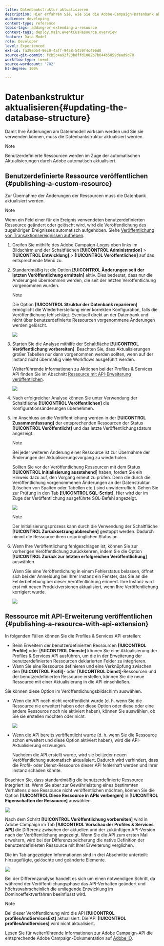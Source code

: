 ```yaml
---
title: Datenbankstruktur aktualisieren
description: Hier erfahren Sie, wie Sie die Adobe-Campaign-Datenbank aktualisieren.
audience: developing
content-type: reference
topic-tags: adding-or-extending-a-resource
context-tags: deploy,main;eventCusResource,overview
feature: Data Model
role: Developer
level: Experienced
exl-id: fa39eb54-9ec0-4aff-94a8-5459f4c496d0
source-git-commit: fcb5c4a92f23bdffd1082b7b044b5859dead9d70
workflow-type: tm+mt
source-wordcount: '782'
ht-degree: 100%

---
```


# Datenbankstruktur aktualisieren{#updating-the-database-structure}

Damit Ihre Änderungen am Datenmodell wirksam werden und Sie sie verwenden können, muss die Datenbankstruktur aktualisiert werden.

>[!NOTE]
>
>Benutzerdefinierte Ressourcen werden im Zuge der automatischen Aktualisierungen durch Adobe automatisch aktualisiert.

## Benutzerdefinierte Ressource veröffentlichen   {#publishing-a-custom-resource}

Zur Übernahme der Änderungen der Ressourcen muss die Datenbank aktualisiert werden.

>[!NOTE]
>
>Wenn ein Feld einer für ein Ereignis verwendeten benutzerdefinierten Ressource geändert oder gelöscht wird, wird die Veröffentlichung des zugehörigen Ereignisses automatisch aufgehoben. Siehe [Veröffentlichung von Transaktionsereignissen aufheben](../../channels/using/publishing-transactional-event.md#unpublishing-an-event).

1. Greifen Sie mithilfe des Adobe Campaign-Logos oben links im Bildschirm und der Schaltflächen **[!UICONTROL Administration]** > **[!UICONTROL Entwicklung]** > **[!UICONTROL Veröffentlichen]** auf das entsprechende Menü zu.
1. Standardmäßig ist die Option **[!UICONTROL Änderungen seit der letzten Veröffentlichung ermitteln]** aktiv. Dies bedeutet, dass nur die Änderungen übernommen werden, die seit der letzten Veröffentlichung vorgenommen wurden.

   >[!NOTE]
   >
   >Die Option **[!UICONTROL Struktur der Datenbank reparieren]** ermöglicht die Wiederherstellung einer korrekten Konfiguration, falls die Veröffentlichung fehlschlägt. Eventuell direkt an der Datenbank und nicht über benutzerdefinierte Ressourcen vorgenommene Änderungen werden gelöscht.

   ![](assets/schema_extension_12.png)

1. Starten Sie die Analyse mithilfe der Schaltfläche **[!UICONTROL Veröffentlichung vorbereiten]**. Beachten Sie, dass Aktualisierungen großer Tabellen nur dann vorgenommen werden sollten, wenn auf der Instanz nicht übermäßig viele Workflows ausgeführt werden.

   Weiterführende Informationen zu Aktionen bei der Profiles &amp; Services API finden Sie im Abschnitt [Ressource mit API-Erweiterung veröffentlichen](#publishing-a-resource-with-api-extension).

   ![](assets/schema_extension_13.png)

1. Nach erfolgreicher Analyse können Sie unter Verwendung der Schaltfläche **[!UICONTROL Veröffentlichen]** die Konfigurationsänderungen übernehmen.
1. Im Anschluss an die Veröffentlichung werden in der **[!UICONTROL Zusammenfassung]** der entsprechenden Ressourcen der Status **[!UICONTROL Veröffentlicht]** und das letzte Veröffentlichungsdatum angezeigt.

   >[!NOTE]
   >
   >Bei jeder weiteren Änderung einer Ressource ist zur Übernahme der Änderungen der Aktualisierungsvorgang zu wiederholen.

   Sollten Sie vor der Veröffentlichung Ressourcen mit dem Status **[!UICONTROL Initialisierung ausstehend]** haben, fordert Sie ein Hinweis dazu auf, den Vorgang erneut zu prüfen. Denn die durch die Veröffentlichung vorgenommenen Änderungen an der Datenstruktur (Löschen von Spalten oder Tabellen etc.) sind unwiderruflich. Gehen Sie zur Prüfung in den Tab **[!UICONTROL SQL-Script]**. Hier wird der im Zuge der Veröffentlichung ausgeführte SQL-Befehl angezeigt.

   ![](assets/schema_extension_scriptsql.png)

   >[!NOTE]
   >
   >Der Initialisierungsprozess kann durch die Verwendung der Schaltfläche **[!UICONTROL Zurücksetzung abbrechen]** gestoppt werden. Dadurch nimmt die Ressource ihren ursprünglichen Status an.

1. Wenn Ihre Veröffentlichung fehlgeschlagen ist, können Sie zur vorherigen Veröffentlichung zurückkehren, indem Sie die Option **[!UICONTROL Zurück zur letzten erfolgreichen Veröffentlichung]** auswählen.

   Wenn Sie eine Veröffentlichung in einem Fehlerstatus belassen, öffnet sich bei der Anmeldung bei Ihrer Instanz ein Fenster, das Sie an die Fehlerbehebung bei dieser Veröffentlichung erinnert. Ihre Instanz wird erst mit neuen Produktversionen aktualisiert, wenn Ihre Veröffentlichung korrigiert wurde.

   ![](assets/schema_extension_31.png)

## Ressource mit API-Erweiterung veröffentlichen   {#publishing-a-resource-with-api-extension}

In folgenden Fällen können Sie die Profiles &amp; Services API erstellen:

* Beim Erweitern der benutzerdefinierten Ressourcen **[!UICONTROL Profile]** oder **[!UICONTROL Dienste]** können Sie eine Aktualisierung der Profiles &amp; Services API ausführen, um die in der Erweiterung der benutzerdefinierten Ressourcen deklarierten Felder zu integrieren.
* Wenn Sie eine Ressource definieren und eine Verknüpfung zwischen den **[!UICONTROL Profil]**- oder **[!UICONTROL Dienst]**-Ressourcen und der benutzerdefinierten Ressource erstellen, können Sie die neue Ressource mit einer Aktualisierung in die API einschließen.

Sie können diese Option im Veröffentlichungsbildschirm auswählen.

* Wenn die API noch nicht veröffentlicht wurde (d. h. wenn Sie die Ressource nie erweitert haben oder diese Option oder diese oder eine andere Ressource noch nie aktiviert haben), können Sie auswählen, ob Sie sie erstellen möchten oder nicht.

   ![](assets/create-profile-and-services-api.png)

* Wenn die API bereits veröffentlicht wurde (d. h. wenn Sie die Ressource schon erweitert und diese Option aktiviert haben), wird die API-Aktualisierung erzwungen.

   Nachdem die API erstellt wurde, wird sie bei jeder neuen Veröffentlichung automatisch aktualisiert. Dadurch wird verhindert, dass die Profil- oder Dienst-Ressource dieser API fehlerhaft werden und Ihrer Instanz schaden könnte.

Beachten Sie, dass standardmäßig die benutzerdefinierte Ressource integriert ist. Wenn Sie aber zur Gewährleistung eines bestimmten Verhaltens diese Ressource nicht veröffentlichen möchten, können Sie die Option **[!UICONTROL Diese Ressource in APIs verbergen]** in **[!UICONTROL Eigenschaften der Ressource]** auswählen.

![](assets/removefromextoption.png)

Nach dem Schritt **[!UICONTROL Veröffentlichung vorbereiten]** wird in Adobe Campaign im Tab **[!UICONTROL Vorschau der Profiles &amp; Services API]** die Differenz zwischen der aktuellen und der zukünftigen API-Version nach der Veröffentlichung angezeigt. Wenn Sie die API zum ersten Mal erweitern, wird bei der Differenzspeicherung die native Definition der benutzerdefinierten Ressource mit Ihrer Erweiterung verglichen.

Die im Tab angezeigten Informationen sind in drei Abschnitte unterteilt: hinzugefügte, gelöschte und geänderte Elemente.

![](assets/extendpandsapi_diff.png)

Bei der Differenzanalyse handelt es sich um einen notwendigen Schritt, da während der Veröffentlichungsphase das API-Verhalten geändert und höchstwahrscheinlich die umliegende Entwicklung im Dominoeffektverfahren beeinflusst wird.

>[!NOTE]
>
>Bei dieser Veröffentlichung wird die API **[!UICONTROL profilesAndServicesExt]** aktualisiert. Die API **[!UICONTROL profilesAndServices]** wird nicht aktualisiert.

Lesen Sie für weiterführende Informationen zur Adobe Campaign-API die entsprechende Adobe Campaign-Dokumentation auf [Adobe IO](https://docs.campaign.adobe.com/doc/standard/en/adobeio.html).
